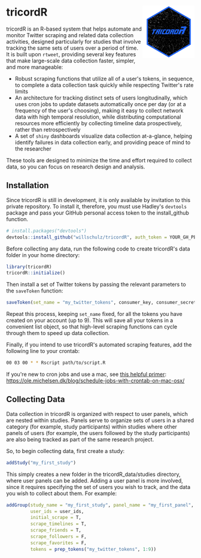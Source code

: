 # tricordR <img src='man/figures/logo.png' align="right" height="139" />

tricordR is an R-based system that helps automate and monitor Twitter scraping and related data collection activities, designed particularly for studies that involve tracking the same sets of users over a period of time.  It is built upon ```rtweet```, providing several key features that make large-scale data collection faster, simpler, and more manageable:
  
  - Robust scraping functions that utilize all of a user's tokens, in sequence, to complete a data collection task quickly while respecting Twitter's rate limits
  - An architecture for tracking distinct sets of users longitudinally, which uses cron jobs to update datasets automatically once per day (or at a frequency of the user's choosing), making it easy to collect network data with high temporal resolution, while distributing computational resources more efficiently by collecting timeline data prospectively, rather than retrospectively
  - A set of ```shiny``` dashboards visualize data collection at-a-glance, helping identify failures in data collection early, and providing peace of mind to the researcher

These tools are designed to minimize the time and effort required to collect data, so you can focus on research design and analysis.
  
## Installation

Since tricordR is still in development, it is only available by invitation to this private repository.  To install it, therefore, you must use Hadley's ```devtools``` package and pass your GitHub personal access token to the install_github function.
  
``` r
# install.packages("devtools")
devtools::install_github("willschulz/tricordR", auth_token = YOUR_GH_PERSONAL_ACCESS_TOKEN)
```

Before collecting any data, run the following code to create tricordR's data folder in your home directory:
  
``` r
library(tricordR)
tricordR::initialize()
```

Then install a set of Twitter tokens by passing the relevant parameters to the ```saveToken``` function:

``` r
saveToken(set_name = "my_twitter_tokens", consumer_key, consumer_secret, access_token, access_secret)
```

Repeat this process, keeping ```set_name``` fixed, for all the tokens you have created on your account (up to 9).  This will save all your tokens in a convenient list object, so that high-level scraping functions can cycle through them to speed up data collection.


Finally, if you intend to use tricordR's automated scraping features, add the following line to your crontab:

``` bash
00 03 00 * * Rscript path/to/script.R
```

If you're new to cron jobs and use a mac, see <a href="https://ole.michelsen.dk/blog/schedule-jobs-with-crontab-on-mac-osx/">this helpful primer</a>: https://ole.michelsen.dk/blog/schedule-jobs-with-crontab-on-mac-osx/

## Collecting Data

Data collection in tricordR is organized with respect to user panels, which are nested within studies.  Panels serve to organize sets of users in a shared category (for example, study participants) within studies where other panels of users (for example, the users followed by the study participants) are also being tracked as part of the same research project.

So, to begin collecting data, first create a study:

``` r
addStudy("my_first_study")
```

This simply creates a new folder in the tricordR_data/studies directory, where user panels can be added.  Adding a user panel is more involved, since it requires specifying the set of users you wish to track, and the data you wish to collect about them.  For example:

``` r
addGroup(study_name = "my_first_study", panel_name = "my_first_panel",
         user_ids = user_ids,
         initial_scrape = T,
         scrape_timelines = T,
         scrape_friends = T,
         scrape_followers = F,
         scrape_favorites = F,
         tokens = prep_tokens("my_twitter_tokens", 1:9))
```

